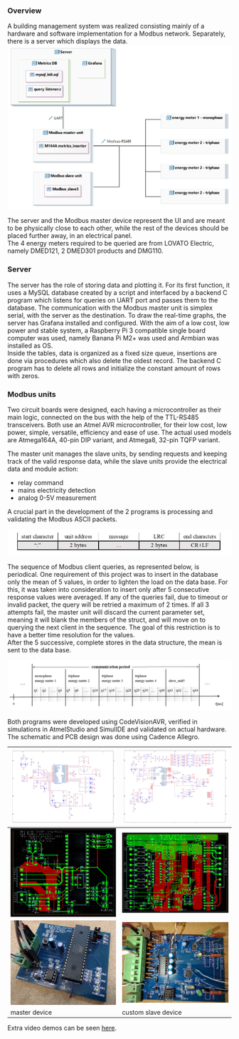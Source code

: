 ### Overview

A building management system was realized consisting mainly of a hardware and software implementation for a Modbus network. Separately, there is a server which displays the data.
![Deployment diagram](pictures/deployment_diagram.jpg)

The server and the Modbus master device represent the UI and are meant to be physically close to each other, while the rest of the devices should be placed further away, in an electrical panel.<br>
The 4 energy meters required to be queried are from LOVATO Electric, namely DMED121, 2 DMED301 products and DMG110.<!--ss-->

### Server

The server has the role of storing data and plotting it. For its first function, it uses a MySQL database created by a script and interfaced by a backend C program which listens for queries on UART port and passes them to the database. The communication with the Modbus master unit is simplex serial, with the server as the destination. To draw the real-time graphs, the server has Grafana installed and configured. With the aim of a low cost, low power and stable system, a Raspberry Pi 3 compatible single board computer was used, namely Banana Pi M2+ was used and Armbian was installed as OS.  
Inside the tables, data is organized as a fixed size queue, insertions are done via procedures which also delete the oldest record. The backend C program has to delete all rows and initialize the constant amount of rows with zeros.

### Modbus units

Two circuit boards were designed, each having a microcontroller as their main logic, connected on the bus with the help of the TTL-RS485 transceivers. Both use an Atmel AVR microcontroller, for their low cost, low power, simple, versatile, efficiency and ease of use. The actual used models are Atmega164A, 40-pin DIP variant, and Atmega8, 32-pin TQFP variant.

The master unit manages the slave units, by sending requests and keeping track of the valid response data, while the slave units provide the electrical data and module action:

- relay command
- mains electricity detection
- analog 0-5V measurement

A crucial part in the development of the 2 programs is processing and validating the Modbus ASCII packets.

![Modbus ASCII packet](pictures/generic_Modbus_packet.jpg)

The sequence of Modbus client queries, as represented below, is periodical. One requirement of this project was to insert in the database only the mean of 5 values, in order to lighten the load on the data base. For this, it was taken into consideration to insert only after 5 consecutive response values were averaged. If any of the queries fail, due to timeout or invalid packet, the query will be retried a maximum of 2 times. If all 3 attempts fail, the master unit will discard the current parameter set, meaning it will blank the members of the struct, and will move on to querying the next client in the sequence. The goal of this restriction is to have a better time resolution for the values.  
After the 5 successive, complete stores in the data structure, the mean is sent to the data base.

![Communication timing](pictures/communication_timing.png)

Both programs were developed using CodeVisionAVR, verified in simulations in AtmelStudio and SimulIDE and validated on actual hardware.  
The schematic and PCB design was done using Cadence Allegro.

| ![scm1](pictures/Modbus_master_scm.png) | ![scm2](pictures/Modbus_slave_scm.png) |
| -------- | ------- |
| ![PCB1](pictures/PCB1.png) | ![PCB2](pictures/PCB2.png) |
| ![master board](pictures/master_board_final.jpg)  | ![slave board](pictures/slave_board_final.jpg) |
| master device | custom slave device |

Extra video demos can be seen [here](https://drive.google.com/drive/folders/1yb0HvlTaTYRd0cgbd53ehsmiwsiStoLz?usp=drive_link).